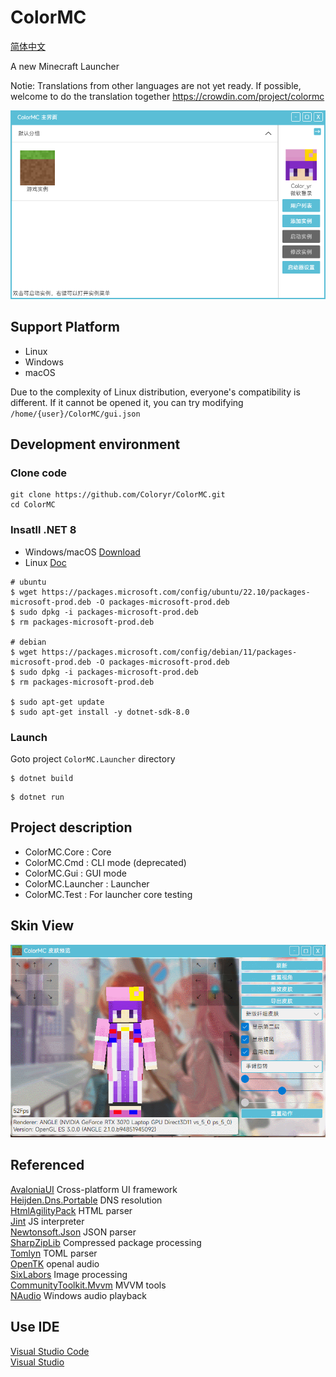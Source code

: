 # ColorMC

[简体中文](./README.md)

A new Minecraft Launcher  

Notie: Translations from other languages are not yet ready. If possible, welcome to do the translation together
https://crowdin.com/project/colormc

![](/image/pic.png)

## Support Platform
- Linux
- Windows
- macOS

Due to the complexity of Linux distribution, everyone's compatibility is different. If it cannot be opened it, you can try modifying `/home/{user}/ColorMC/gui.json`

## Development environment

### Clone code

```
git clone https://github.com/Coloryr/ColorMC.git
cd ColorMC
```

### Insatll .NET 8

- Windows/macOS
[Download](https://dotnet.microsoft.com/download/dotnet/8.0)
- Linux
[Doc](https://learn.microsoft.com/dotnet/core/install/linux)

```
# ubuntu
$ wget https://packages.microsoft.com/config/ubuntu/22.10/packages-microsoft-prod.deb -O packages-microsoft-prod.deb
$ sudo dpkg -i packages-microsoft-prod.deb
$ rm packages-microsoft-prod.deb

# debian
$ wget https://packages.microsoft.com/config/debian/11/packages-microsoft-prod.deb -O packages-microsoft-prod.deb
$ sudo dpkg -i packages-microsoft-prod.deb
$ rm packages-microsoft-prod.deb

$ sudo apt-get update
$ sudo apt-get install -y dotnet-sdk-8.0
```

### Launch

Goto project `ColorMC.Launcher` directory

```
$ dotnet build
```
```
$ dotnet run
```

## Project description
- ColorMC.Core : Core
- ColorMC.Cmd : CLI mode (deprecated)
- ColorMC.Gui : GUI mode
- ColorMC.Launcher : Launcher
- ColorMC.Test : For launcher core testing

## Skin View

![](/image/GIF1.gif)  

## Referenced

[AvaloniaUI](https://github.com/AvaloniaUI/Avalonia) Cross-platform UI framework  
[Heijden.Dns.Portable](https://github.com/softlion/Heijden.Dns) DNS resolution  
[HtmlAgilityPack](https://html-agility-pack.net/) HTML parser  
[Jint](https://github.com/sebastienros/jint) JS interpreter  
[Newtonsoft.Json](https://www.newtonsoft.com/json) JSON parser  
[SharpZipLib](https://github.com/icsharpcode/SharpZipLib) Compressed package processing  
[Tomlyn](https://github.com/xoofx/Tomlyn) TOML parser  
[OpenTK](https://opentk.net/) openal audio  
[SixLabors](https://sixlabors.com/) Image processing  
[CommunityToolkit.Mvvm](https://github.com/CommunityToolkit/dotnet) MVVM tools  
[NAudio](https://github.com/naudio/NAudio) Windows audio playback

## Use IDE

[Visual Studio Code](https://code.visualstudio.com/)  
[Visual Studio](https://visualstudio.microsoft.com/)
